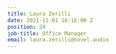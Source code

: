 ```yaml
---
title: Laura Zerilli
date: 2021-11-01 16:16:00 Z
position: 24
job-title: Office Manager
email: laura.zerilli@novel.audio
---
```


